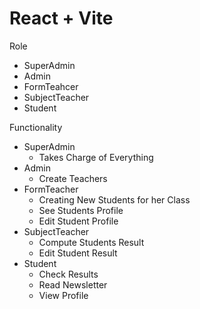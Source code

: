 # React + Vite

Role
 - SuperAdmin
 - Admin
 - FormTeahcer
 - SubjectTeacher
 - Student

Functionality
 - SuperAdmin
    - Takes Charge of Everything
 - Admin
    - Create Teachers
 - FormTeacher
    - Creating New Students for her Class
    - See Students Profile
    - Edit Student Profile
 - SubjectTeacher
    - Compute Students Result
    - Edit Student Result
 - Student
    - Check Results
    - Read Newsletter
    - View Profile